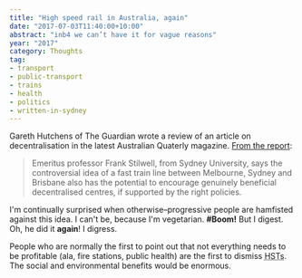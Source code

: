 ```yaml
---
title: "High speed rail in Australia, again"
date: "2017-07-03T11:40:00+10:00"
abstract: "inb4 we can’t have it for vague reasons"
year: "2017"
category: Thoughts
tag:
- transport
- public-transport
- trains
- health
- politics
- written-in-sydney
---
```

Gareth Hutchens of The Guardian wrote a review of an article on decentralisation in the latest Australian Quaterly magazine. [From the report]\:

> Emeritus professor Frank Stilwell, from Sydney University, says the controversial idea of a fast train line between Melbourne, Sydney and Brisbane also has the potential to encourage genuinely beneficial decentralised centres, if supported by the right policies.

I'm continually surprised when otherwise–progressive people are hamfisted against this idea. I can't be, because I'm vegetarian. **#Boom!** But I digest. Oh, he did it **again**! I digress.

People who are normally the first to point out that not everything needs to be profitable (ala, fire stations, public health) are the first to dismiss <abbr title="high speed transports">HSTs</abbr>. The social and environmental benefits would be enormous.

[From the report]: https://www.theguardian.com/australia-news/2017/jul/03/coalitions-decentralisation-program-falling-woefully-short-economist-says

